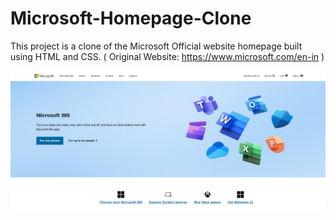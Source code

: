 # Microsoft-Homepage-Clone
This project is a clone of the Microsoft Official website homepage
built using HTML and CSS. 
( Original Website: https://www.microsoft.com/en-in )

![Output](images/output1.png)



